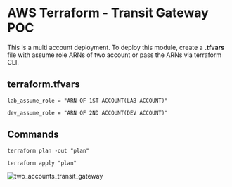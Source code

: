 # **AWS Terraform - Transit Gateway POC**

This is a multi account deployment. To deploy this module, create a **.tfvars** file with assume role ARNs of two account or pass the ARNs via terraform CLI.

## terraform.tfvars

`lab_assume_role = "ARN OF 1ST ACCOUNT(LAB ACCOUNT)"`

`dev_assume_role = "ARN OF 2ND ACCOUNT(DEV ACCOUNT)"`

## Commands

`terraform plan -out "plan"`

`terraform apply "plan"`

![two_accounts_transit_gateway](/tgw_with_dns.jpg)
